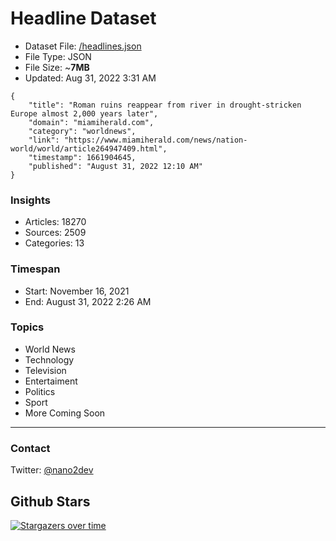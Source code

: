 # Headline Dataset

- Dataset File: [/headlines.json](https://raw.githubusercontent.com/fwd/news/master/headlines.json) 
- File Type: JSON
- File Size: ~**7MB**
- Updated: Aug 31, 2022 3:31 AM

```
{
    "title": "Roman ruins reappear from river in drought-stricken Europe almost 2,000 years later",
    "domain": "miamiherald.com",
    "category": "worldnews",
    "link": "https://www.miamiherald.com/news/nation-world/world/article264947409.html",
    "timestamp": 1661904645,
    "published": "August 31, 2022 12:10 AM"
}
```

### Insights

- Articles: 18270
- Sources: 2509
- Categories: 13

### Timespan

- Start: November 16, 2021
- End: August 31, 2022 2:26 AM

### Topics

- World News
- Technology
- Television
- Entertaiment
- Politics
- Sport
- More Coming Soon

---

### Contact 

Twitter: [@nano2dev](https://twitter.com/nano2dev)

## Github Stars

[![Stargazers over time](https://starchart.cc/fwd/news.svg)](https://starchart.cc/fwd/news)
	